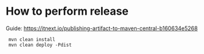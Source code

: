 # How to perform release

Guide: https://itnext.io/publishing-artifact-to-maven-central-b160634e5268

```shell script
 mvn clean install
 mvn clean deploy -Pdist
```
